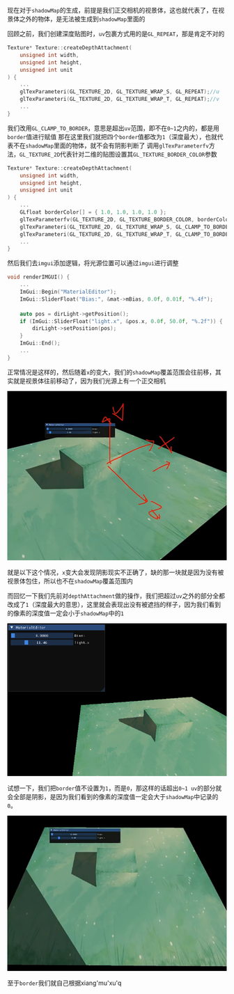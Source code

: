 现在对于`shadowMap`的生成，前提是我们正交相机的视景体，这也就代表了，在视景体之外的物体，是无法被生成到`shadowMap`里面的

回顾之前，我们创建深度贴图时，`uv`包裹方式用的是`GL_REPEAT`，那是肯定不对的
```cpp
Texture* Texture::createDepthAttachment(
	unsigned int width,
	unsigned int height,
	unsigned int unit
) {
	...
	glTexParameteri(GL_TEXTURE_2D, GL_TEXTURE_WRAP_S, GL_REPEAT);//u
	glTexParameteri(GL_TEXTURE_2D, GL_TEXTURE_WRAP_T, GL_REPEAT);//v
	...
}
```
我们改用`GL_CLAMP_TO_BORDER`，意思是超出`uv`范围，即不在`0~1`之内的，都是用`border`值进行赋值
那在这里我们就把四个`border`值都改为`1`（深度最大），也就代表不在`shadowMap`里面的物体，就不会有阴影判断了
调用`glTexParameterfv`方法，`GL_TEXTURE_2D`代表针对二维的贴图设置其`GL_TEXTURE_BORDER_COLOR`参数
```cpp
Texture* Texture::createDepthAttachment(
	unsigned int width,
	unsigned int height,
	unsigned int unit
) {
	...
	GLfloat borderColor[] = { 1.0, 1.0, 1.0, 1.0 };
	glTexParameterfv(GL_TEXTURE_2D, GL_TEXTURE_BORDER_COLOR, borderColor);
	glTexParameteri(GL_TEXTURE_2D, GL_TEXTURE_WRAP_S, GL_CLAMP_TO_BORDER);//u
	glTexParameteri(GL_TEXTURE_2D, GL_TEXTURE_WRAP_T, GL_CLAMP_TO_BORDER);//v
	...
}
```
然后我们去`imgui`添加逻辑，将光源位置可以通过`imgui`进行调整
```cpp
void renderIMGUI() {
	...
	ImGui::Begin("MaterialEditor");
	ImGui::SliderFloat("Bias:", &mat->mBias, 0.0f, 0.01f, "%.4f");

	auto pos = dirLight->getPosition();
	if (ImGui::SliderFloat("light.x", &pos.x, 0.0f, 50.0f, "%.2f")) {
		dirLight->setPosition(pos);
	}
	ImGui::End();
	...
}
```
正常情况是这样的，然后随着`x`的变大，我们的`shadowMap`覆盖范围会往前移，其实就是视景体往前移动了，因为我们光源上有一个正交相机


![输入图片说明](/imgs/2025-02-26/aRTAVDdh0XU5mY7M.png)

就是以下这个情况，`x`变大会发现阴影现实不正确了，缺的那一块就是因为没有被视景体包住，所以也不在`shadowMap`覆盖范围内

而回忆一下我们先前对`depthAttachment`做的操作，我们把超过`uv`之外的部分全都改成了`1`（深度最大的意思），这里就会表现出没有被遮挡的样子，因为我们看到的像素的深度值一定会小于`shadowMap`中的`1`

![输入图片说明](/imgs/2025-02-26/ZiXVLOaLtPHwkOYJ.png)

试想一下，我们把`border`值不设置为`1`，而是`0`，那这样的话超出`0~1 uv`的部分就会全部是阴影，是因为我们看到的像素的深度值一定会大于`shadowMap`中记录的`0`。

![输入图片说明](/imgs/2025-02-26/UKvfYaZ3MvwkFFxF.png)

至于`border`我们就自己根据xiang'mu'xu'q
<!--stackedit_data:
eyJoaXN0b3J5IjpbMTg1NDAwOTczNiwtMjMyODM4MTU5LC0xMj
k5NDM5ODg3LDE4OTMxMjY1MjVdfQ==
-->